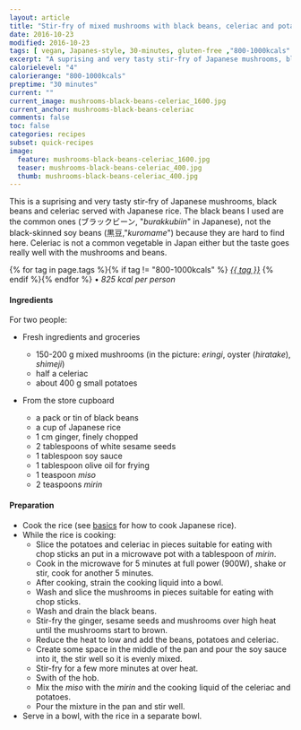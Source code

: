 ```yaml
---
layout: article
title: "Stir-fry of mixed mushrooms with black beans, celeriac and potatoes"
date: 2016-10-23
modified: 2016-10-23
tags: [ vegan, Japanes-style, 30-minutes, gluten-free ,"800-1000kcals" ]
excerpt: "A suprising and very tasty stir-fry of Japanese mushrooms, black beans and celeriac."
calorielevel: "4"
calorierange: "800-1000kcals"
preptime: "30 minutes"
current: ""
current_image: mushrooms-black-beans-celeriac_1600.jpg
current_anchor: mushrooms-black-beans-celeriac
comments: false
toc: false
categories: recipes
subset: quick-recipes
image:
  feature: mushrooms-black-beans-celeriac_1600.jpg
  teaser: mushrooms-black-beans-celeriac_400.jpg
  thumb: mushrooms-black-beans-celeriac_400.jpg
---
```


This is a suprising and very tasty stir-fry of Japanese mushrooms, black beans and celeriac served with Japanese rice. The black beans I used are the common ones (ブラックビーン, "_burakkubiin_" in Japanese), not the black-skinned soy beans (黒豆,"_kuromame_") because they are hard to find here.
Celeriac is not a common vegetable in Japan either but the taste goes really well with the mushrooms and beans.

{% for tag in page.tags %}{% if tag != "800-1000kcals" %}&nbsp;<a class="post-tag" href="{{ site.url}}/tags/#{{ tag }}">_{{ tag }}_</a>&nbsp;{% endif %}{% endfor %} &bull;&nbsp;<em>825&nbsp;kcal&nbsp;per&nbsp;person</em>&nbsp;&nbsp;<a href="{{ site.url}}/tags/#800-1000kcals"><img src="{{ site.url }}/images/battery_lvl_4.png" style="height:1.0em;"></a>

#### Ingredients

For two people:

- Fresh ingredients and groceries
    - 150-200 g mixed mushrooms (in the picture: _eringi_, oyster (_hiratake_), _shimeji_)
    - half a celeriac
    - about 400 g small potatoes

- From the store cupboard
    - a pack or tin of black beans
    - a cup of Japanese rice
    - 1 cm ginger, finely chopped 
    - 2 tablespoons of white sesame seeds
    - 1 tablespoon soy sauce
    - 1 tablespoon olive oil for frying
    - 1 teaspoon _miso_
    - 2 teaspoons _mirin_

#### Preparation

- Cook the rice (see <a href="{{ site.url }}/basics#toc0">basics</a> for how to cook Japanese rice).
- While the rice is cooking:
    - Slice the potatoes and celeriac in pieces suitable for eating with chop sticks an put in a microwave pot with a tablespoon of _mirin_.
    - Cook in the microwave for 5 minutes at full power (900W), shake or stir, cook for another 5 minutes. 
    - After cooking, strain the cooking liquid into a bowl.
    - Wash and slice the mushrooms in pieces suitable for eating with chop sticks.
    - Wash and drain the black beans.
    - Stir-fry the ginger, sesame seeds and mushrooms over high heat until the mushrooms start to brown.
    - Reduce the heat to low and add the beans, potatoes and celeriac.
    - Create some space in the middle of the pan and pour the soy sauce into it, the stir well so it is evenly mixed.
    - Stir-fry for a few more minutes at over heat.
    - Swith of the hob.
    - Mix the _miso_ with the _mirin_ and the cooking liquid of the celeriac and potatoes.
    - Pour the mixture in the pan and stir well.
- Serve in a bowl, with the rice in a separate bowl.

